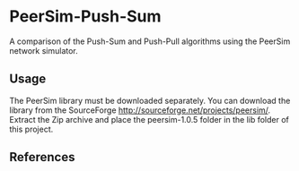 PeerSim-Push-Sum
================================================================================

A comparison of the Push-Sum and Push-Pull algorithms using the PeerSim network
simulator.



Usage
--------------------------------------------------------------------------------

The PeerSim library must be downloaded separately. You can download the library
from the SourceForge http://sourceforge.net/projects/peersim/. Extract the Zip 
archive and place the peersim-1.0.5 folder in the lib folder of this project. 


References
--------------------------------------------------------------------------------
